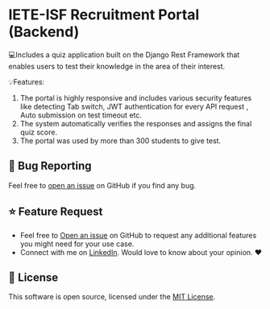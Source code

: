 # IETE-ISF Recruitment Portal (Backend)

💻Includes a quiz application built on the Django Rest Framework that enables users to test their knowledge in the area of their interest. 

💡Features:
  1) The portal is highly responsive and includes various security features like detecting Tab switch, JWT authentication for every API request , Auto submission on test timeout etc.
  2) The system automatically verifies the responses and assigns the final quiz score.
  3) The portal was used by more than 300 students to give test.
 

<a id="bug"></a>

## 🐛 Bug Reporting

Feel free to [open an issue](https://github.com/karthiksbh/RecPortal/issues) on GitHub if you find any bug.

<a id="feature-request"></a>

## ⭐ Feature Request

- Feel free to [Open an issue](https://github.com/karthiksbh/RecPortal/issues) on GitHub to request any additional features you might need for your use case.
- Connect with me on [LinkedIn]([https://www.linkedin.com/in/kolhepawan/](https://www.linkedin.com/in/karthik-srinivas-bhallamudi-b5b535203)). Would love to know about your opinion. ❤️

<a id="license"></a>

## 📜 License

This software is open source, licensed under the [MIT License](https://github.com/karthiksbh/RecPortal/LICENSE).


